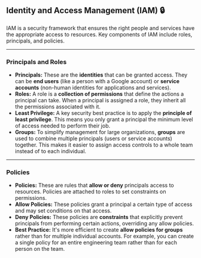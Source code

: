 ## Identity and Access Management (IAM) 🔒

IAM is a security framework that ensures the right people and services have the appropriate access to resources. Key components of IAM include roles, principals, and policies.

---

### Principals and Roles

* **Principals:** These are the **identities** that can be granted access. They can be **end users** (like a person with a Google account) or **service accounts** (non-human identities for applications and services).
* **Roles:** A role is a **collection of permissions** that define the actions a principal can take. When a principal is assigned a role, they inherit all the permissions associated with it.
* **Least Privilege:** A key security best practice is to apply the **principle of least privilege**. This means you only grant a principal the minimum level of access needed to perform their job.
* **Groups:** To simplify management for large organizations, **groups** are used to combine multiple principals (users or service accounts) together. This makes it easier to assign access controls to a whole team instead of to each individual.

---

### Policies

* **Policies:** These are rules that **allow or deny** principals access to resources. Policies are attached to roles to set constraints on permissions.
* **Allow Policies:** These policies grant a principal a certain type of access and may set conditions on that access.
* **Deny Policies:** These policies are **constraints** that explicitly prevent principals from performing certain actions, overriding any allow policies.
* **Best Practice:** It's more efficient to create **allow policies for groups** rather than for multiple individual accounts. For example, you can create a single policy for an entire engineering team rather than for each person on the team.
